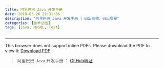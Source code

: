 ```yaml
---
title: 阿里巴巴 Java 开发手册
date: 2018-03-26 21:31:36
description: "阿里巴巴 Java 开发手册 | 码出高效，码出质量"
categories: [技术总结]
tags: [Java, MySQL, Test]
---
```


***
<object data='/alibaba.pdf' 
        type='application/pdf' 
        width='100%' 
        height='800px'>
<p>This browser does not support inline PDFs. Please download the PDF to view it: <a href="/alibaba.pdf">Download PDF</a></p>
</object>

> 阿里巴巴 Java 开发手册 ： [GitHub地址](https://github.com/alibaba/p3c)